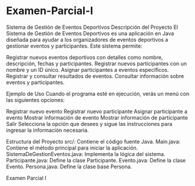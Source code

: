 # Examen-Parcial-I
Sistema de Gestión de Eventos Deportivos
Descripción del Proyecto
El Sistema de Gestión de Eventos Deportivos es una aplicación en Java diseñada para ayudar a los organizadores de eventos deportivos a gestionar eventos y participantes. Este sistema permite:

Registrar nuevos eventos deportivos con detalles como nombre, descripción, fechas y participantes.
Registrar nuevos participantes con un nombre y un ID único.
Asignar participantes a eventos específicos.
Registrar y consultar resultados de eventos.
Consultar información sobre eventos y participantes.

Ejemplo de Uso
Cuando el programa esté en ejecución, verás un menú con las siguientes opciones:

Registrar nuevo evento
Registrar nuevo participante
Asignar participante a evento
Mostrar información de evento
Mostrar información de participante
Salir
Selecciona la opción que desees y sigue las instrucciones para ingresar la información necesaria.

Estructura del Proyecto
src/: Contiene el código fuente Java.
Main.java: Contiene el método principal para iniciar la aplicación.
SistemaDeGestionEventos.java: Implementa la lógica del sistema.
Participante.java: Define la clase Participante.
Evento.java: Define la clase Evento.
Persona.java: Define la clase base Persona.

Examen Parcial I
